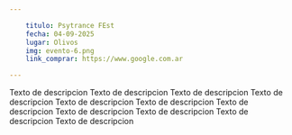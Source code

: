 ```yaml
---

    titulo: Psytrance FEst
    fecha: 04-09-2025
    lugar: Olivos
    img: evento-6.png
    link_comprar: https://www.google.com.ar

---
```



Texto de descripcion Texto de descripcion Texto de descripcion Texto de descripcion Texto de descripcion Texto de descripcion Texto de descripcion Texto de descripcion Texto de descripcion Texto de descripcion Texto de descripcion